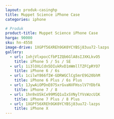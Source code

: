 ```yaml
---
layout: produk-casinghp
title: Muppet Science iPhone Case
categories: iphone

# Produk
product-title: Muppet Science iPhone Case
harga: 90000
sku: hn-4558
image-drive: 1XGPf56XREh9GK0YCYBSj83uu72-lazps
gallery:
  - url: 1xhjVlxpocCfbPIZQb6GlA8sIJXKLkvO5
    title: iPhone 5 / 5s / SE
  - url: 1i3lOXLCdn5DIukRvD1mWmllTZFCpRYO7
    title: iPhone 6 / 6s
  - url: 1cilwY866fIW-GDRWGClCg5mrE9G20bhM
    title: iPhone 6 Plus / 6s Plus
  - url: 1JywAiOPDnE075xrGvaNVFHsslV7YDbfA
    title: iPhone 7 / 8
  - url: 1hn9xUSkCe99MSQ1uIxSVNylYVsWzcU1K
    title: iPhone 7 Plus / 8 Plus
  - url: 1XGPf56XREh9GK0YCYBSj83uu72-lazps
    title: iPhone X
---
```

